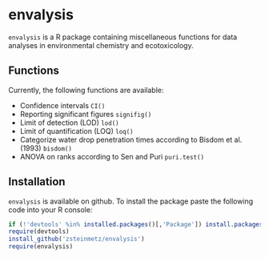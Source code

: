 envalysis
============

`envalysis` is a R package containing miscellaneous functions for data analyses in environmental chemistry and ecotoxicology.

## Functions
Currently, the following functions are available:

* Confidence intervals `CI()`
* Reporting significant figures `signifig()`
* Limit of detection (LOD) `lod()`
* Limit of quantification (LOQ) `loq()`
* Categorize water drop penetration times according to Bisdom et al. (1993) `bisdom()`
* ANOVA on ranks according to Sen and Puri `puri.test()`

## Installation
`envalysis` is available on github. To install the package paste the following code into your R console:

```r
if (!'devtools' %in% installed.packages()[,'Package']) install.packages('devtools')
require(devtools)
install_github('zsteinmetz/envalysis')
require(envalysis)
```
